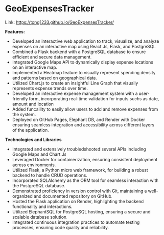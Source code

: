 # GeoExpensesTracker

Link: https://tong1233.github.io/GeoExpensesTracker/

**Features:**
+ Developed an interactive web application to track, visualize, and analyze expenses on an interactive map using React.Js, Flask, and PostgreSQL
+ Combined a Flask backend with a PostgreSQL database to ensure efficient and secure data management.
+ Integrated Google Maps API to dynamically display expense locations on an interactive map.
+ Implemented a Heatmap feature to visually represent spending density and patterns based on geographical data.
+ Utilized Chart.js to create an insightful Line Graph that visually represents expense trends over time.
+ Developed an interactive expense management system with a user-friendly form, incorporating real-time validation for inputs suchs as date, amount and location
+ Added funcaility to easily allow users to add and remove expenses from the system.
+ Deployed on GitHub Pages, Elephant DB, and Render with Docker ensuring seamless integration and accessibility across different layers of the application.
  
**Technologies and Libraries**
+ Integrated and extensively troubledshooted several APIs including Google Maps and Chart.Js
+ Leveraged Docker for containerization, ensuring consistent deployment across environments.
+ Utilized Flask, a Python micro web framework, for building a robust backend to handle CRUD operations.
+ Incorporated SQLAlchemy as the ORM tool for seamless interaction with the PostgreSQL database.
+ Demonstrated proficiency in version control with Git, maintaining a well-organized and documented repository on GitHub.
+ Hosted the Flask application on Render, highlighting the backend functionality and interactions.
+ Utilized ElephantSQL for PostgreSQL hosting, ensuring a secure and scalable database solution.
+ Integrated continuous integration practices to automate testing processes, ensuring code quality and reliability.

